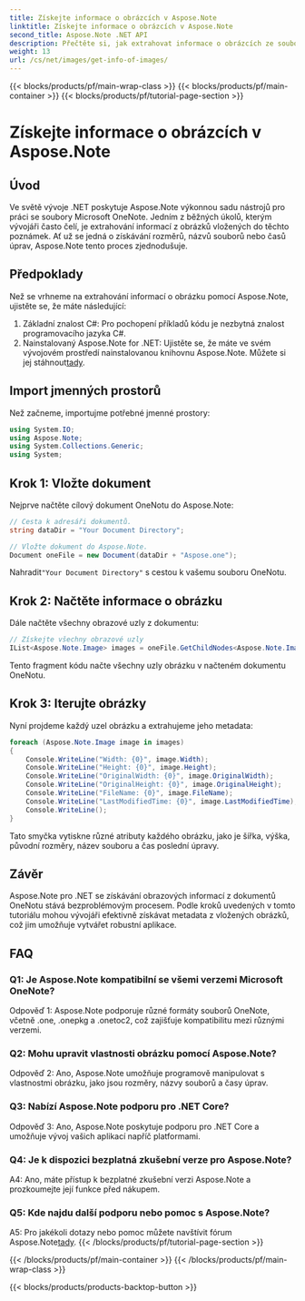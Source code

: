 ```yaml
---
title: Získejte informace o obrázcích v Aspose.Note
linktitle: Získejte informace o obrázcích v Aspose.Note
second_title: Aspose.Note .NET API
description: Přečtěte si, jak extrahovat informace o obrázcích ze souborů Microsoft OneNote pomocí Aspose.Note pro .NET. Postupujte podle našeho podrobného průvodce pro efektivní vývoj.
weight: 13
url: /cs/net/images/get-info-of-images/
---
```


{{< blocks/products/pf/main-wrap-class >}}
{{< blocks/products/pf/main-container >}}
{{< blocks/products/pf/tutorial-page-section >}}

# Získejte informace o obrázcích v Aspose.Note

## Úvod

Ve světě vývoje .NET poskytuje Aspose.Note výkonnou sadu nástrojů pro práci se soubory Microsoft OneNote. Jedním z běžných úkolů, kterým vývojáři často čelí, je extrahování informací z obrázků vložených do těchto poznámek. Ať už se jedná o získávání rozměrů, názvů souborů nebo časů úprav, Aspose.Note tento proces zjednodušuje.

## Předpoklady

Než se vrhneme na extrahování informací o obrázku pomocí Aspose.Note, ujistěte se, že máte následující:

1. Základní znalost C#: Pro pochopení příkladů kódu je nezbytná znalost programovacího jazyka C#.
2.  Nainstalovaný Aspose.Note for .NET: Ujistěte se, že máte ve svém vývojovém prostředí nainstalovanou knihovnu Aspose.Note. Můžete si jej stáhnout[tady](https://releases.aspose.com/note/net/).

## Import jmenných prostorů

Než začneme, importujme potřebné jmenné prostory:

```csharp
using System.IO;
using Aspose.Note;
using System.Collections.Generic;
using System;
```

## Krok 1: Vložte dokument

Nejprve načtěte cílový dokument OneNotu do Aspose.Note:

```csharp
// Cesta k adresáři dokumentů.
string dataDir = "Your Document Directory";

// Vložte dokument do Aspose.Note.
Document oneFile = new Document(dataDir + "Aspose.one");
```

 Nahradit`"Your Document Directory"` s cestou k vašemu souboru OneNotu.

## Krok 2: Načtěte informace o obrázku

Dále načtěte všechny obrazové uzly z dokumentu:

```csharp
// Získejte všechny obrazové uzly
IList<Aspose.Note.Image> images = oneFile.GetChildNodes<Aspose.Note.Image>();
```

Tento fragment kódu načte všechny uzly obrázku v načteném dokumentu OneNotu.

## Krok 3: Iterujte obrázky

Nyní projdeme každý uzel obrázku a extrahujeme jeho metadata:

```csharp
foreach (Aspose.Note.Image image in images)
{
    Console.WriteLine("Width: {0}", image.Width);
    Console.WriteLine("Height: {0}", image.Height);
    Console.WriteLine("OriginalWidth: {0}", image.OriginalWidth);
    Console.WriteLine("OriginalHeight: {0}", image.OriginalHeight);
    Console.WriteLine("FileName: {0}", image.FileName);
    Console.WriteLine("LastModifiedTime: {0}", image.LastModifiedTime);
    Console.WriteLine();
}
```

Tato smyčka vytiskne různé atributy každého obrázku, jako je šířka, výška, původní rozměry, název souboru a čas poslední úpravy.

## Závěr

Aspose.Note pro .NET se získávání obrazových informací z dokumentů OneNotu stává bezproblémovým procesem. Podle kroků uvedených v tomto tutoriálu mohou vývojáři efektivně získávat metadata z vložených obrázků, což jim umožňuje vytvářet robustní aplikace.

## FAQ

### Q1: Je Aspose.Note kompatibilní se všemi verzemi Microsoft OneNote?

Odpověď 1: Aspose.Note podporuje různé formáty souborů OneNote, včetně .one, .onepkg a .onetoc2, což zajišťuje kompatibilitu mezi různými verzemi.

### Q2: Mohu upravit vlastnosti obrázku pomocí Aspose.Note?

Odpověď 2: Ano, Aspose.Note umožňuje programově manipulovat s vlastnostmi obrázku, jako jsou rozměry, názvy souborů a časy úprav.

### Q3: Nabízí Aspose.Note podporu pro .NET Core?

Odpověď 3: Ano, Aspose.Note poskytuje podporu pro .NET Core a umožňuje vývoj vašich aplikací napříč platformami.

### Q4: Je k dispozici bezplatná zkušební verze pro Aspose.Note?

A4: Ano, máte přístup k bezplatné zkušební verzi Aspose.Note a prozkoumejte její funkce před nákupem.

### Q5: Kde najdu další podporu nebo pomoc s Aspose.Note?

A5: Pro jakékoli dotazy nebo pomoc můžete navštívit fórum Aspose.Note[tady](https://forum.aspose.com/c/note/28).
{{< /blocks/products/pf/tutorial-page-section >}}

{{< /blocks/products/pf/main-container >}}
{{< /blocks/products/pf/main-wrap-class >}}

{{< blocks/products/products-backtop-button >}}
